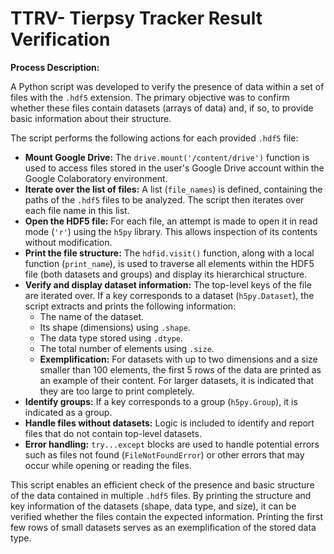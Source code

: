 # TTRV- Tierpsy Tracker Result Verification

**Process Description:**

A Python script was developed to verify the presence of data within a set of files with the `.hdf5` extension. The primary objective was to confirm whether these files contain datasets (arrays of data) and, if so, to provide basic information about their structure.

The script performs the following actions for each provided `.hdf5` file:

* **Mount Google Drive:** The `drive.mount('/content/drive')` function is used to access files stored in the user's Google Drive account within the Google Colaboratory environment.
* **Iterate over the list of files:** A list (`file_names`) is defined, containing the paths of the `.hdf5` files to be analyzed. The script then iterates over each file name in this list.
* **Open the HDF5 file:** For each file, an attempt is made to open it in read mode (`'r'`) using the `h5py` library. This allows inspection of its contents without modification.
* **Print the file structure:** The `hdfid.visit()` function, along with a local function (`print_name`), is used to traverse all elements within the HDF5 file (both datasets and groups) and display its hierarchical structure.
* **Verify and display dataset information:** The top-level keys of the file are iterated over. If a key corresponds to a dataset (`h5py.Dataset`), the script extracts and prints the following information:
    * The name of the dataset.
    * Its shape (dimensions) using `.shape`.
    * The data type stored using `.dtype`.
    * The total number of elements using `.size`.
    * **Exemplification:** For datasets with up to two dimensions and a size smaller than 100 elements, the first 5 rows of the data are printed as an example of their content. For larger datasets, it is indicated that they are too large to print completely.
* **Identify groups:** If a key corresponds to a group (`h5py.Group`), it is indicated as a group.
* **Handle files without datasets:** Logic is included to identify and report files that do not contain top-level datasets.
* **Error handling:** `try...except` blocks are used to handle potential errors such as files not found (`FileNotFoundError`) or other errors that may occur while opening or reading the files.


This script enables an efficient check of the presence and basic structure of the data contained in multiple `.hdf5` files. By printing the structure and key information of the datasets (shape, data type, and size), it can be verified whether the files contain the expected information. Printing the first few rows of small datasets serves as an exemplification of the stored data type.
